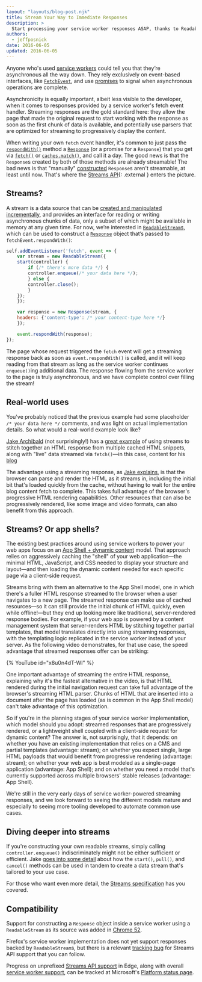 ```yaml
---
layout: "layouts/blog-post.njk"
title: Stream Your Way to Immediate Responses
description: >
  Start processing your service worker responses ASAP, thanks to ReadableStreams.
authors:
  - jeffposnick
date: 2016-06-05
updated: 2016-06-05 
---
```


Anyone who's used [service workers](https://developers.google.com/web/fundamentals/getting-started/primers/service-workers)
could tell you that they’re asynchronous all the way down. They rely exclusively
on event-based interfaces, like 
[`FetchEvent`](https://developer.mozilla.org/docs/Web/API/FetchEvent),
and use [promises](https://developers.google.com/web/fundamentals/getting-started/primers/promises) to
signal when asynchronous operations are complete.

Asynchronicity is equally important, albeit less visible to the developer, when
it comes to responses provided by a service worker's fetch event handler.
Streaming responses are the gold standard here: they allow the page that made
the original request to start working with the response as soon as the first
chunk of data is available, and potentially use parsers that are optimized for
streaming to progressively display the content.

When writing your own `fetch` event handler, it's common to just pass the
[`respondWith()`](https://developer.mozilla.org/docs/Web/API/FetchEvent/respondWith)
method a [`Response`](https://developer.mozilla.org/docs/Web/API/Response)
(or a promise for a `Response`) that you get via
[`fetch()`](https://developers.google.com/web/updates/2015/03/introduction-to-fetch)
or [`caches.match()`](https://developer.mozilla.org/docs/Web/API/CacheStorage/match),
and call it a day. The good news is that the `Response`s created by both of
those methods are already streamable! The bad news is that "manually"
[constructed](https://developer.mozilla.org//docs/Web/API/Response/Response)
`Response`s aren't streamable, at least until now. That's where the
[Streams API](https://streams.spec.whatwg.org/){: .external } enters the picture.

## Streams?

A stream is a data source that can be
[created and manipulated incrementally](https://streams.spec.whatwg.org/#intro),
and provides an interface for reading or writing asynchronous chunks of data,
only a subset of which might be available in memory at any given time. For now,
we’re interested in [`ReadableStream`s](https://streams.spec.whatwg.org/#rs),
which can be used to construct a
[`Response`](https://developer.mozilla.org/docs/Web/API/Response) object
that’s passed to `fetchEvent.respondWith()`:

```js
self.addEventListener('fetch', event => {
    var stream = new ReadableStream({
    start(controller) {
        if (/* there's more data */) {
        controller.enqueue(/* your data here */);
        } else {
        controller.close();
        }
    });
    });

    var response = new Response(stream, {
    headers: {'content-type': /* your content-type here */}
    });

    event.respondWith(response);
});
```  

The page whose request triggered the `fetch` event will get a streaming response
back as soon as `event.respondWith()` is called, and it will keep reading from
that stream as long as the service worker continues `enqueue()`ing additional
data. The response flowing from the service worker to the page is truly
asynchronous, and we have complete control over filling the stream!

## Real-world uses

You've probably noticed that the previous example had some placeholder
`/* your data here */` comments, and was light on actual implementation details.
So what would a real-world example look like?

[Jake Archibald](https://twitter.com/jaffathecake) (not surprisingly!) has a
[great example](https://gist.github.com/jakearchibald/64e26e7a1d9b06b3fa3ec0383f2b1f91)
of using streams to stitch together an HTML response from multiple cached HTML
snippets, along with "live" data streamed via `fetch()`—in this case, content
for his [blog](https://jakearchibald.com/)

The advantage using a streaming response, as
[Jake explains](https://jakearchibald.com/2016/streams-ftw/#creating-one-stream-from-multiple-sources-to-supercharge-page-render-times),
is that the browser can parse and render the HTML as it streams in, including
the initial bit that's loaded quickly from the cache, without having to wait for
the entire blog content fetch to complete. This takes full advantage of the
browser's progressive HTML rendering capabilities. Other resources that can also
be progressively rendered, like some image and video formats, can also benefit
from this approach.

## Streams? Or app shells?

The existing best practices around using service workers to power your web apps
focus on an [App Shell + dynamic content](https://developers.google.com/web/updates/2015/11/app-shell)
model. That approach relies on aggressively caching the "shell" of your web
application—the minimal HTML, JavaScript, and CSS needed to display your
structure and layout—and then loading the dynamic content needed for each
specific page via a client-side request.

Streams bring with them an alternative to the App Shell model, one in which
there's a fuller HTML response streamed to the browser when a user navigates to
a new page. The streamed response can make use of cached resources—so it can
still provide the initial chunk of HTML quickly, even while offline!—but they
end up looking more like traditional, server-rendered response bodies. For
example, if your web app is powered by a content management system that
server-renders HTML by stitching together partial templates, that model
translates directly into using streaming responses, with the templating logic
replicated in the service worker instead of your server. As the following video
demonstrates, for that use case, the speed advantage that streamed responses
offer can be striking:

{% YouTube id="x8u0n4dT-WI" %}

One important advantage of streaming the entire HTML response, explaining why
it's the fastest alternative in the video, is that HTML rendered during the
initial navigation request can take full advantage of the browser's streaming
HTML parser. Chunks of HTML that are inserted into a document after the page has
loaded (as is common in the App Shell model) can't take advantage of this
optimization.

So if you're in the planning stages of your service worker implementation, which
model should you adopt: streamed responses that are progressively rendered, or a
lightweight shell coupled with a client-side request for dynamic content? The
answer is, not surprisingly, that it depends: on whether you have an existing
implementation that relies on a CMS and partial templates (advantage: stream);
on whether you expect single, large HTML payloads that would benefit from
progressive rendering (advantage: stream); on whether your web app is best
modeled as a single-page application (advantage: App Shell); and on whether you
need a model that's currently supported across multiple browsers' stable
releases (advantage: App Shell).

We're still in the very early days of service worker-powered streaming
responses, and we look forward to seeing the different models mature and
especially to seeing more tooling developed to automate common use cases.

## Diving deeper into streams

If you're constructing your own readable streams, simply calling
`controller.enqueue()` indiscriminately might not be either sufficient or
efficient. Jake [goes into some detail](https://jakearchibald.com/2016/streams-ftw/#creating-your-own-readable-stream)
about how the `start()`, `pull()`, and `cancel()` methods can be used in tandem
to create a data stream that's tailored to your use case.

For those who want even more detail, the
[Streams specification](https://streams.spec.whatwg.org) has you covered.

## Compatibility

Support for constructing a `Response` object inside a service worker using a
`ReadableStream` as its source was added in
[Chrome 52](https://www.chromestatus.com/feature/4531143755956224).

Firefox's service worker implementation does not yet support responses backed by
`ReadableStream`s, but there is a relevant
[tracking bug](https://bugzilla.mozilla.org/show_bug.cgi?id=1128959) for Streams
API support that you can follow.

Progress on unprefixed
[Streams API support](https://developer.microsoft.com/microsoft-edge/platform/status/streamsapi)
in Edge, along with overall
[service worker support](https://developer.microsoft.com/microsoft-edge/platform/status/serviceworker),
can be tracked at Microsoft's [Platform status page](https://developer.microsoft.com/microsoft-edge/platform/status/).


